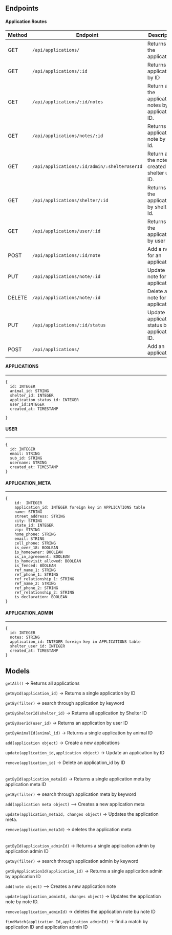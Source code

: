 

## Endpoints

#### Application Routes

| Method | Endpoint                               | Description                                          |  Required                        |
| ------ | ---------------------------------------| -----------------------------------------------------|--------------------------------- |         
| GET    | `/api/applications/`                   | Returns all the applications.                        |                                  |
| GET    | `/api/applications/:id`                | Returns an applications by ID                        |   application_id                 |
| GET    | `/api/applications/:id/notes`          | Return all the application notes by application ID.  |   application_id                 |
| GET    | `/api/applications/notes/:id`          | Returns an application note by note Id.              |  note_id                         |
| GET    | `/api/applications/:id/admin/:shelterUserId` | Return all the notes created by shelter user ID.    |   application_id,shelter_user_id |
| GET    | `/api/applications/shelter/:id`        | Returns all the applications by shelter Id.          |    shelter_id                    |        
| GET    | `/api/applications/user/:id`           | Returns all the applications by user Id              |     user_id                      |
| POST   | `/api/applications/:id/note`               | Add a note for an application                        |    application_id,notes,shelter_user_id                              |
| PUT    | `/api/applications/note/:id`           | Update a note for an application .                   |   note_id, notes                       |
| DELETE | `/api/applications/note/:id`           | Delete a note for an application .                   |    note_id                       |
| PUT    | `/api/applications/:id/status`         | Update an application status by application ID.      |  application_id,animal_id,shelter_id,user_id,application_status_id                  |
| POST   | `/api/applications/`                   | Add an application.                                  |  animal_id,shelter_id,user_id,application_status_id, name,street_address,city,state_id,zip,home_phone,email,cell_phone,is_over_18,is_homeowner,is_in_agreement,is_homevisit_allowed,is_fenced,ref_name_1,ref_phone_1,ref_relationship_1,ref_name_2,ref_phone_2,ref_relationship_2,is_declaration    |

#### APPLICATIONS

---

```
{
  id: INTEGER
  animal_id: STRING
  shelter_id: INTEGER
  application_status_id: INTEGER
  user_id:INTEGER
  created_at: TIMESTAMP
 
}
```

#### USER

---

```
{  
  id: INTEGER
  email: STRING
  sub_id: STRING
  username: STRING
  created_at: TIMESTAMP  
}
```

####  APPLICATION_META

---

```
{
    id:  INTEGER
    application_id: INTEGER foreign key in APPLICATIONS table
    name: STRING
    street_address: STRING
    city: STRING
    state_id: INTEGER
    zip: STRING
    home_phone: STRING
    email: STRING
    cell_phone: STRING
    is_over_18: BOOLEAN
    is_homeowner: BOOLEAN
    is_in_agreement: BOOLEAN
    is_homevisit_allowed: BOOLEAN
    is_fenced: BOOLEAN
    ref_name_1: STRING
    ref_phone_1: STRING
    ref_relationship_1: STRING
    ref_name_2: STRING
    ref_phone_2: STRING
    ref_relationship_2: STRING
    is_declaration: BOOLEAN
}
```

#### APPLICATION_ADMIN

---

```
{ 
  id: INTEGER
  notes: STRING 
  application_id: INTEGER foreign key in APPLICATIONS table
  shelter_user_id: INTEGER
  created_at: TIMESTAMP  
}
```


## Models

`getAll()` -> Returns all applications

`getById(application_id)` -> Returns a single application by ID

`getBy(filter)` -> search through application by keyword

`getByShelterId(shelter_id)` -> Returns all application by Shelter ID

`getByUserId(user_id)` -> Returns an application by user ID

`getByAnimalId(animal_id)` -> Returns a single application by animal ID

`add(application object)` -> Create a new applications

`update(application_id,application object)` -> Update an application by ID

`remove(application_id)` -> Delete an application_id by ID
<br>
<br>
<br>
`getById(application_metaId)` -> Returns a single application meta by application meta ID

`getBy(filter)` -> search through application meta by keyword

`add(application meta object)` --> Creates a new application meta 

`update(application_metaId, changes object)` -> Updates the application meta.

`remove(application_metaId)` -> deletes the application meta
<br>
<br>
<br>
`getById(application_adminId)` -> Returns a single application admin by application admin ID

`getBy(filter)` -> search through application admin by keyword

`getByApplicationId(application_id)` -> Returns a single application admin by application ID

`add(note object)` --> Creates a new application note 

`update(application_adminId, changes object)` -> Updates the application note by note ID.

`remove(application_adminId)` -> deletes the application note bu note ID

`findMatch(application_Id,application_adminId)` -> find a match by application ID and application admin ID

    
